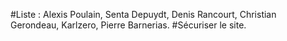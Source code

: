 #Liste : Alexis Poulain, Senta Depuydt, Denis Rancourt, Christian Gerondeau,   Karlzero, Pierre Barnerias.
#Sécuriser le site.